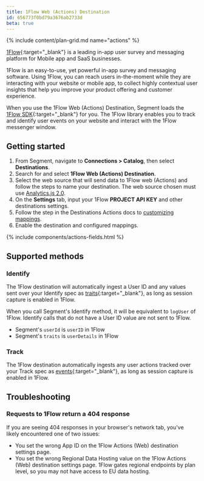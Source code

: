 ```yaml
---
title: 1Flow Web (Actions) Destination
id: 656773f0bd79a3676ab2733d
beta: true
---
```


{% include content/plan-grid.md name="actions" %}

[1Flow](https://1flow.ai/?utm_source=segmentio&utm_medium=docs&utm_campaign=partners){:target="_blank"} is a leading in-app user survey and messaging platform for Mobile app and SaaS businesses.


1Flow is an easy-to-use, yet powerful in-app survey and messaging software. Using 1Flow, you can reach users in-the-moment while they are interacting with your website or mobile app, to collect highly contextual user insights that help you improve your product offering and customer experience.

When you use the 1Flow Web (Actions) Destination, Segment loads the [1Flow SDK](https://1flow.ai/docs/install-sdk/javascript){:target="_blank"} for you. The 1Flow library enables you to track and identify user events on your website and interact with the 1Flow messenger window.


## Getting started

1. From Segment, navigate to  **Connections > Catalog**, then select **Destinations**.
2. Search for and select **1Flow  Web (Actions) Destination**.
3. Select the web source that will send data to 1Flow web (Actions) and follow the steps to name your destination. The web source chosen must use [Analytics.js 2.0](/docs/connections/source/catalog/libraries/website/javascript).
4. On the **Settings** tab, input your 1Flow **PROJECT API KEY** and other destinations settings.
5. Follow the step in the Destinations Actions docs to [customizing mappings](/docs/connections/destinations/action/#customizing-mappings).
6. Enable the destination and configured mappings.

{% include components/actions-fields.html %}

## Supported methods

### Identify

The 1Flow destination will automatically ingest a User ID and any values sent over your Identify spec as [traits](https://docs.1flow.ai/install-sdk/javascript#de21ec0a453d443b88ca4bc1b12dc6bf){:target="_blank"}, as long as session capture is enabled in 1Flow.

When you call Segment's Identify method, it will be equivalent to `logUser` of 1Flow. Identify calls that do not have a User ID value are not sent to 1Flow.
- Segment's `userId` is `userID` in 1Flow 
- Segment's `traits` is `userDetails` in 1Flow

### Track

The 1Flow destination automatically ingests any user actions tracked over your Track spec as [events](https://docs.1flow.ai/install-sdk/javascript#d19201d97efa4ea4b81be6a351709332){:target="_blank"}, as long as session capture is enabled in 1Flow.


## Troubleshooting

### Requests to 1Flow return a 404 response

If you are seeing 404 responses in your browser's network tab, you've likely encountered one of two issues:

- You set the wrong App ID on the 1Flow Actions (Web) destination settings page.
- You set the wrong Regional Data Hosting value on the 1Flow Actions (Web) destination settings page. 1Flow gates regional endpoints by plan level, so you may not have access to EU data hosting.